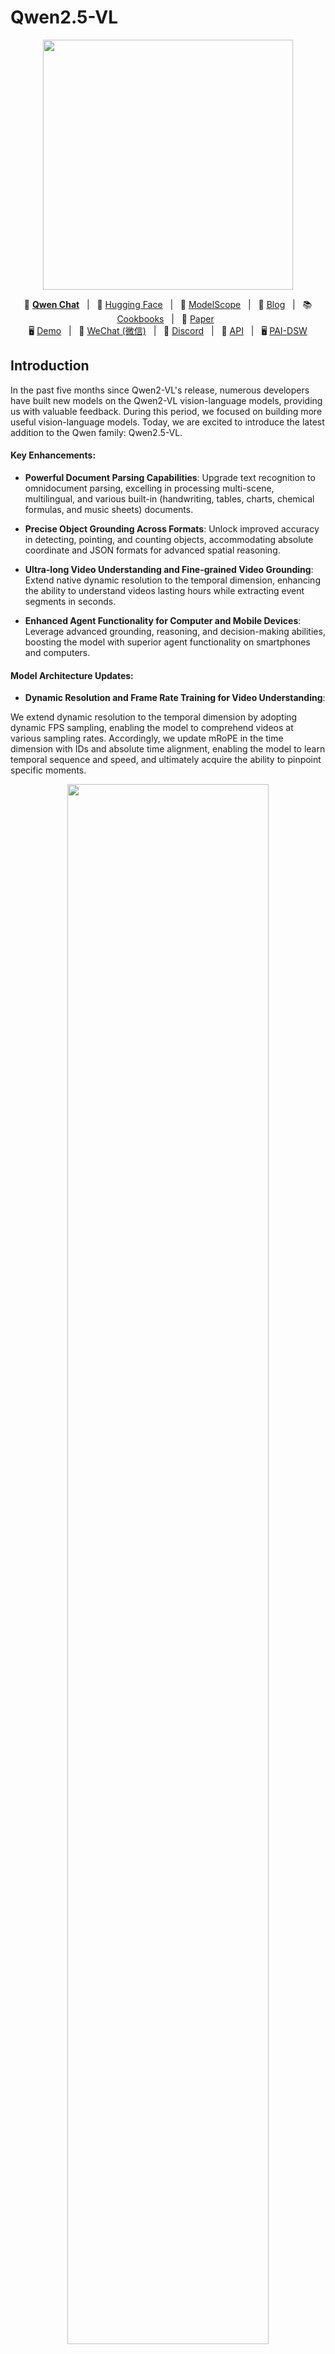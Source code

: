 # Qwen2.5-VL


<p align="center">
    <img src="https://qianwen-res.oss-cn-beijing.aliyuncs.com/Qwen2.5-VL/qwen2.5vl_logo.png" width="400"/>
<p>

<p align="center">
        💜 <a href="https://chat.qwenlm.ai/"><b>Qwen Chat</b></a>&nbsp&nbsp | &nbsp&nbsp🤗 <a href="https://huggingface.co/collections/Qwen/qwen25-vl-6795ffac22b334a837c0f9a5">Hugging Face</a>&nbsp&nbsp | &nbsp&nbsp🤖 <a href="https://modelscope.cn/organization/qwen">ModelScope</a>&nbsp&nbsp | &nbsp&nbsp📑 <a href="https://qwenlm.github.io/blog/qwen2.5-vl/">Blog</a>&nbsp&nbsp | &nbsp&nbsp📚 <a href="https://github.com/QwenLM/Qwen2.5-VL/tree/main/cookbooks">Cookbooks</a>&nbsp&nbsp | &nbsp&nbsp📑 <a href="https://arxiv.org/abs/2502.13923">Paper</a>&nbsp&nbsp
<br>
🖥️ <a href="https://huggingface.co/spaces/Qwen/Qwen2.5-VL-72B-Instruct">Demo</a>&nbsp&nbsp | &nbsp&nbsp💬 <a href="https://github.com/QwenLM/Qwen/blob/main/assets/wechat.png">WeChat (微信)</a>&nbsp&nbsp | &nbsp&nbsp🫨 <a href="https://discord.gg/CV4E9rpNSD">Discord</a>&nbsp&nbsp | &nbsp&nbsp📑 <a href="https://help.aliyun.com/zh/model-studio/developer-reference/qwen-vl-api">API</a>&nbsp&nbsp | &nbsp&nbsp🖥️ <a href="https://gallery.pai-ml.com/#/preview/deepLearning/cv/qwen2.5-vl">PAI-DSW</a>
</p>




## Introduction
In the past five months since Qwen2-VL's release, numerous developers have built new models on the Qwen2-VL vision-language models, providing us with valuable feedback. During this period, we focused on building more useful vision-language models. Today, we are excited to introduce the latest addition to the Qwen family: Qwen2.5-VL.


#### Key Enhancements:

* **Powerful Document Parsing Capabilities**: Upgrade text recognition to omnidocument parsing, excelling in processing multi-scene, multilingual, and various built-in (handwriting, tables, charts, chemical formulas, and music sheets) documents.

* **Precise Object Grounding Across Formats**: Unlock improved accuracy in detecting, pointing, and counting objects, accommodating absolute coordinate and JSON formats for advanced spatial reasoning.

* **Ultra-long Video Understanding and Fine-grained Video Grounding**: Extend native dynamic resolution to the temporal dimension, enhancing the ability to understand videos lasting hours while extracting event segments in seconds.

* **Enhanced Agent Functionality for Computer and Mobile Devices**: Leverage advanced grounding, reasoning, and decision-making abilities, boosting the model with superior agent functionality on smartphones and computers.


#### Model Architecture Updates:

* **Dynamic Resolution and Frame Rate Training for Video Understanding**:

We extend dynamic resolution to the temporal dimension by adopting dynamic FPS sampling, enabling the model to comprehend videos at various sampling rates. Accordingly, we update mRoPE in the time dimension with IDs and absolute time alignment, enabling the model to learn temporal sequence and speed, and ultimately acquire the ability to pinpoint specific moments.

<p align="center">
    <img src="https://qianwen-res.oss-cn-beijing.aliyuncs.com/Qwen2.5-VL/qwen2.5vl_arc.jpeg" width="80%"/>
<p>


* **Streamlined and Efficient Vision Encoder**

We enhance both training and inference speeds by strategically implementing window attention into the ViT. The ViT architecture is further optimized with SwiGLU and RMSNorm, aligning it with the structure of the Qwen2.5 LLM.


## News
* 2025.04.08: We provide the [code](https://github.com/QwenLM/Qwen2.5-VL/tree/main/qwen-vl-finetune) for fine-tuning Qwen2-VL and Qwen2.5-VL.
* 2025.03.25: We have released the [Qwen2.5-VL-32B](https://huggingface.co/Qwen/Qwen2.5-VL-32B-Instruct). It is smarter and its responses align more closely with human preferences. For more details, please check our [blog](https://qwenlm.github.io/blog/qwen2.5-vl-32b/)!
* 2025.02.20: we have released the [Qwen2.5-VL Technical Report](https://arxiv.org/abs/2502.13923). Alongside the report, we have also released AWQ-quantized models for Qwen2.5-VL in three different sizes: [3B](https://huggingface.co/Qwen/Qwen2.5-VL-3B-Instruct-AWQ), [7B](https://huggingface.co/Qwen/Qwen2.5-VL-7B-Instruct-AWQ) , and [72B](https://huggingface.co/Qwen/Qwen2.5-VL-72B-Instruct-AWQ) parameters.
* 2025.01.28: We have released the [Qwen2.5-VL series](https://huggingface.co/Qwen). For more details, please check our [blog](https://qwenlm.github.io/blog/qwen2.5-vl/)!
* 2024.12.25: We have released the [QvQ-72B-Preview](https://huggingface.co/Qwen/QVQ-72B-Preview). QvQ-72B-Preview is an experimental research model, focusing on enhancing visual reasoning capabilities. For more details, please check our [blog](https://qwenlm.github.io/blog/qvq-72b-preview/)!
* 2024.09.19: The instruction-tuned [Qwen2-VL-72B model](https://huggingface.co/Qwen/Qwen2-VL-72B-Instruct) and its quantized version [[AWQ](https://huggingface.co/Qwen/Qwen2-VL-72B-Instruct-AWQ), [GPTQ-Int4](https://huggingface.co/Qwen/Qwen2-VL-72B-Instruct-GPTQ-Int4), [GPTQ-Int8](https://huggingface.co/Qwen/Qwen2-VL-72B-Instruct-GPTQ-Int8)] are now available. We have also released the [Qwen2-VL paper](https://arxiv.org/pdf/2409.12191) simultaneously.
* 2024.08.30: We have released the [Qwen2-VL series](https://huggingface.co/collections/Qwen/qwen2-vl-66cee7455501d7126940800d). The 2B and 7B models are now available, and the 72B model for open source is coming soon. For more details, please check our [blog](https://qwenlm.github.io/blog/qwen2-vl/)!


## Performance



| Dataset            | Qwen2.5-VL-3B<br><sup>([🤗](https://huggingface.co/Qwen/Qwen2.5-VL-3B-Instruct)[🤖](https://modelscope.cn/models/qwen/Qwen2.5-VL-3B-Instruct))     | Qwen2.5-VL-7B<br><sup>([🤗](https://huggingface.co/Qwen/Qwen2.5-VL-7B-Instruct)[🤖](https://modelscope.cn/models/qwen/Qwen2.5-VL-7B-Instruct))    | Qwen2.5-VL-32B<br><sup>([🤗](https://huggingface.co/Qwen/Qwen2.5-VL-32B-Instruct)[🤖](https://modelscope.cn/models/qwen/Qwen2.5-VL-32B-Instruct))    | Qwen2.5-VL-72B<br><sup>([🤗](https://huggingface.co/Qwen/Qwen2.5-VL-72B-Instruct)[🤖](https://modelscope.cn/models/qwen/Qwen2.5-VL-72B-Instruct)) | Gemini-2 Flash | GPT-4o | Claude3.5 Sonnet | Qwen2-VL 72B | 
|--------------------|--------|--------|--------|----------------|----------------|--------|------------------|--------------|
| MMMU               | 53.1  | 58.6 | 70.0  | **70.2**           | **70.7**           | 70.3   | 70.4             | 64.5         | 
| MMMU Pro           | 31.6  | 38.3 |49.5|**51.1**           | **57**             | 54.5   | 54.7             | 46.2         | 
| DocVQA             | 93.9 | 95.7 | 94.8 |**96.4**           | 92.1           | 91.1   | 95.2             | **96.5**         | 
| InfoVQA            | 77.1 | 82.6 | 83.4| **87.3**          | 77.8           | 80.7   | 74.3             | 84.5         | 
| CC-OCR             | 74.5 |  77.8 | 77.1 |**79.8**          | 73.0           | 66.6   | 62.7             | 68.7         | 
| OCRBenchV2         | 54.3/52.1 | 56.3/57.2 | 57.2/59.1| **61.5/63.7**      | -              | 46.5/32.3 | 45.2/39.6       | 47.8/46.1    | 
| MegaBench          | 28.9 |36.8 | - |**51.3**          | **55.2**           | 54.2   | 52.1             | 46.8         | 
| MMStar             | 55.8|63.9| 69.5 |**70.8**           | 69.4           | 64.7   | 65.1             | 68.3         | 
| MMBench1.1         |  81.5  | 84.3 | 84.6|**88.0**           | 83.0           | 82.1   | 83.4             | 86.6         | 
| MathVista          | 62.3  | 68.2  | 74.7 |**74.8**           | 73.1           | 63.8   | 65.4             | 70.5         | 
| MathVision         | 21.2  | 25.1 | **38.4** |38.1           | **41.3**           | 30.4   | 38.3             | 25.9         | 
| VideoMME           | 61.5/67.6 | 65.1/71.6 | 70.5/77.9 |**73.3/79.1**      | -/-            | 71.9/77.2 | 60/62.9         | 71.2/77.8    | 
| MMBench-Video      | 1.63           | 1.79    | 1.93 |**2.02**           | -              | 1.68   | 1.38             | 1.7          | 
| LVBench            | 43.3        | 45.3 | **49.0** | 47.3           | -              | 30.8   | -                | -            | 
| CharadesSTA        | 38.8        | 43.6    |   **54.2** | 50.9           | -              | 35.7   | -                | -            | 
| AITZ               | 76.9|81.9 | 83.1 |**83.2**           | -              | 35.3   | -                | -            | 
| Android Control    | 63.7/90.8 | 60.1/91.4 | 69.6/93.3 |**67.36/93.7**     | -              | -      | -                | 66.4/84.4    | 
| ScreenSpot         | 55.5|84.7| **88.5** | 87.1          | 84.0           | 18.1   | 83.0             | -            | 
| ScreenSpot Pro     | 23.9|29.0 |  39.4 |**43.6**           | -              | -      | 17.1             | -            | 
| AndroidWorld       | -  | -  | 22.0 |**35**             | -              | 34.5(SoM) | 27.9            | -            | 
| OSWorld            | -  | -  | 5.92 |**8.83**           | -              | 5.03   | **14.9**             | -            | 





## Quickstart

Below, we provide simple examples to show how to use Qwen2.5-VL with 🤖 ModelScope and 🤗 Transformers.

The code of Qwen2.5-VL has been in the latest Hugging face transformers and we advise you to build from source with command:
```
pip install transformers==4.51.3 accelerate
```
or you might encounter the following error:
```
KeyError: 'qwen2_5_vl'
```


We offer a toolkit to help you handle various types of visual input more conveniently, as if you were using an API. This includes base64, URLs, and interleaved images and videos. You can install it using the following command:

```bash
# It's highly recommended to use `[decord]` feature for faster video loading.
pip install qwen-vl-utils[decord]
```

Currently, `qwen-vl-utils` supports three video decoding backends: `torchvision`, `decord`, and `torchcodec`. While `decord` and `torchcodec` generally offer significantly faster decoding speeds compared to `torchvision`, we recommend using `torchcodec`. This is because `decord` has known issues, such as decoding hangs, and its project is no longer actively maintained.

- For `decord`, if you are not using Linux, you might not be able to install `decord` from PyPI. In that case, you can use `pip install qwen-vl-utils` which will fall back to using torchvision for video processing. However, you can still [install decord from source](https://github.com/dmlc/decord?tab=readme-ov-file#install-from-source) to get decord used when loading video.

- To use `torchcodec` as the backend for video decoding, follow the installation instructions provided in the official [torchcodec repository](https://github.com/pytorch/torchcodec/tree/main?tab=readme-ov-file#installing-torchcodec) and install it manually. Note that `torchcodec` depends on FFmpeg for decoding functionality.

## Cookbooks

We are preparing [cookbooks](https://github.com/QwenLM/Qwen2.5-VL/tree/main/cookbooks) for many capabilities, including recognition, localization, document parsing, video understanding, key information extraction, and more. Welcome to learn more!

| Cookbook | Description | Open |
| -------- | ----------- | ---- |
| [Universal Recognition](https://github.com/QwenLM/Qwen2.5-VL/blob/main/cookbooks/universal_recognition.ipynb) | Not only identify animals, plants, people, and scenic spots but also recognize various objects such as cars and merchandise. | [![Colab](https://colab.research.google.com/assets/colab-badge.svg)](https://colab.research.google.com/github/QwenLM/Qwen2.5-VL/blob/main/cookbooks/universal_recognition.ipynb) |
| [Powerful Document Parsing Capabilities](https://github.com/QwenLM/Qwen2.5-VL/blob/main/cookbooks/document_parsing.ipynb) | The parsing of documents has reached a higher level, including not only text but also layout position information and our Qwen HTML format. | [![Colab](https://colab.research.google.com/assets/colab-badge.svg)](https://colab.research.google.com/github/QwenLM/Qwen2.5-VL/blob/main/cookbooks/document_parsing.ipynb) |
| [Precise Object Grounding Across Formats](https://github.com/QwenLM/Qwen2.5-VL/blob/main/cookbooks/spatial_understanding.ipynb) | Using absolute position coordinates, it supports both boxes and points, allowing for diverse combinations of positioning and labeling tasks. | [![Colab](https://colab.research.google.com/assets/colab-badge.svg)](https://colab.research.google.com/github/QwenLM/Qwen2.5-VL/blob/main/cookbooks/spatial_understanding.ipynb) |
| [General OCR and Key Information Extraction](https://github.com/QwenLM/Qwen2.5-VL/blob/main/cookbooks/ocr.ipynb) | Stronger text recognition capabilities in natural scenes and multiple languages, supporting diverse key information extraction needs. | [![Colab](https://colab.research.google.com/assets/colab-badge.svg)](https://colab.research.google.com/github/QwenLM/Qwen2.5-VL/blob/main/cookbooks/ocr.ipynb) |
| [Video Understanding](https://github.com/QwenLM/Qwen2.5-VL/blob/main/cookbooks/video_understanding.ipynb) | Better video OCR, long video understanding, and video grounding. | [![Colab](https://colab.research.google.com/assets/colab-badge.svg)](https://colab.research.google.com/github/QwenLM/Qwen2.5-VL/blob/main/cookbooks/video_understanding.ipynb) |
| [Mobile Agent](https://github.com/QwenLM/Qwen2.5-VL/blob/main/cookbooks/mobile_agent.ipynb) | Locate and think for mobile phone control. | [![Colab](https://colab.research.google.com/assets/colab-badge.svg)](https://colab.research.google.com/github/QwenLM/Qwen2.5-VL/blob/main/cookbooks/mobile_agent.ipynb) |
| [Computer-Use Agent](https://github.com/QwenLM/Qwen2.5-VL/blob/main/cookbooks/computer_use.ipynb) | Locate and think for controlling computers and Web. | [![Colab](https://colab.research.google.com/assets/colab-badge.svg)](https://colab.research.google.com/github/QwenLM/Qwen2.5-VL/blob/main/cookbooks/computer_use.ipynb) |


### Using 🤗  Transformers to Chat

Here we show a code snippet to show you how to use the chat model with `transformers` and `qwen_vl_utils`:

```python
from transformers import Qwen2_5_VLForConditionalGeneration, AutoProcessor
from qwen_vl_utils import process_vision_info

# default: Load the model on the available device(s)
model = Qwen2_5_VLForConditionalGeneration.from_pretrained(
    "Qwen/Qwen2.5-VL-7B-Instruct", torch_dtype="auto", device_map="auto"
)

# We recommend enabling flash_attention_2 for better acceleration and memory saving, especially in multi-image and video scenarios.
# model = Qwen2_5_VLForConditionalGeneration.from_pretrained(
#     "Qwen/Qwen2.5-VL-7B-Instruct",
#     torch_dtype=torch.bfloat16,
#     attn_implementation="flash_attention_2",
#     device_map="auto",
# )

# default processor
processor = AutoProcessor.from_pretrained("Qwen/Qwen2.5-VL-7B-Instruct")

# The default range for the number of visual tokens per image in the model is 4-16384.
# You can set min_pixels and max_pixels according to your needs, such as a token range of 256-1280, to balance performance and cost.
# min_pixels = 256*28*28
# max_pixels = 1280*28*28
# processor = AutoProcessor.from_pretrained("Qwen/Qwen2.5-VL-7B-Instruct", min_pixels=min_pixels, max_pixels=max_pixels)

messages = [
    {
        "role": "user",
        "content": [
            {
                "type": "image",
                "image": "https://qianwen-res.oss-cn-beijing.aliyuncs.com/Qwen-VL/assets/demo.jpeg",
            },
            {"type": "text", "text": "Describe this image."},
        ],
    }
]

# Preparation for inference
text = processor.apply_chat_template(
    messages, tokenize=False, add_generation_prompt=True
)
image_inputs, video_inputs = process_vision_info(messages)
inputs = processor(
    text=[text],
    images=image_inputs,
    videos=video_inputs,
    padding=True,
    return_tensors="pt",
)
inputs = inputs.to(model.device)

# Inference: Generation of the output
generated_ids = model.generate(**inputs, max_new_tokens=128)
generated_ids_trimmed = [
    out_ids[len(in_ids) :] for in_ids, out_ids in zip(inputs.input_ids, generated_ids)
]
output_text = processor.batch_decode(
    generated_ids_trimmed, skip_special_tokens=True, clean_up_tokenization_spaces=False
)
print(output_text)
```

<details>
<summary>Minimum VRAM requirements</summary>

| Precision | Qwen2.5-VL-3B | Qwen2.5-VL-7B | Qwen2.5-VL-72B |
|-----------|------------| --------- | -------- |
| FP32      | 11.5 GB    | 26.34 GB  | 266.21 GB |
| BF16      | 5.75 GB    | 13.17 GB  | 133.11 GB |
| INT8      | 2.87 GB    | 6.59 GB   | 66.5 GB |
| INT4      | 1.44 GB    | 3.29 GB   | 33.28 GB |

Note: The table above presents the theoretical minimum video memory requirements for inference with `transformers`; however, in practice, the actual memory usage is typically at least 1.2 times higher. For more information, see the linked resource [here](https://huggingface.co/docs/accelerate/main/en/usage_guides/model_size_estimator).
</details>


<details>
<summary>Multi image inference</summary>

```python
# Messages containing multiple images and a text query
messages = [
    {
        "role": "user",
        "content": [
            {"type": "image", "image": "file:///path/to/image1.jpg"},
            {"type": "image", "image": "file:///path/to/image2.jpg"},
            {"type": "text", "text": "Identify the similarities between these images."},
        ],
    }
]

# Preparation for inference
text = processor.apply_chat_template(
    messages, tokenize=False, add_generation_prompt=True
)
image_inputs, video_inputs = process_vision_info(messages)
inputs = processor(
    text=[text],
    images=image_inputs,
    videos=video_inputs,
    padding=True,
    return_tensors="pt",
)
inputs = inputs.to("cuda")

# Inference
generated_ids = model.generate(**inputs, max_new_tokens=128)
generated_ids_trimmed = [
    out_ids[len(in_ids) :] for in_ids, out_ids in zip(inputs.input_ids, generated_ids)
]
output_text = processor.batch_decode(
    generated_ids_trimmed, skip_special_tokens=True, clean_up_tokenization_spaces=False
)
print(output_text)
```
</details>

<details>
<summary>Video inference</summary>

```python
# Messages containing a images list as a video and a text query
messages = [
    {
        "role": "user",
        "content": [
            {
                "type": "video",
                "video": [
                    "file:///path/to/frame1.jpg",
                    "file:///path/to/frame2.jpg",
                    "file:///path/to/frame3.jpg",
                    "file:///path/to/frame4.jpg",
                ],
            },
            {"type": "text", "text": "Describe this video."},
        ],
    }
]

# Messages containing a local video path and a text query
messages = [
    {
        "role": "user",
        "content": [
            {
                "type": "video",
                "video": "file:///path/to/video1.mp4",
                "max_pixels": 360 * 420,
                "fps": 1.0,
            },
            {"type": "text", "text": "Describe this video."},
        ],
    }
]

# Messages containing a video url and a text query
messages = [
    {
        "role": "user",
        "content": [
            {
                "type": "video",
                "video": "https://qianwen-res.oss-cn-beijing.aliyuncs.com/Qwen2-VL/space_woaudio.mp4",
                "min_pixels": 4 * 28 * 28,
                "max_pixels": 256 * 28 * 28,
                "total_pixels": 20480 * 28 * 28,
            },
            {"type": "text", "text": "Describe this video."},
        ],
    }
]

# Preparation for inference
text = processor.apply_chat_template(
    messages, tokenize=False, add_generation_prompt=True
)
image_inputs, video_inputs, video_kwargs = process_vision_info(messages, return_video_kwargs=True)
inputs = processor(
    text=[text],
    images=image_inputs,
    videos=video_inputs,
    fps=fps,
    padding=True,
    return_tensors="pt",
    **video_kwargs,
)
inputs = inputs.to("cuda")

# Inference
generated_ids = model.generate(**inputs, max_new_tokens=128)
generated_ids_trimmed = [
    out_ids[len(in_ids) :] for in_ids, out_ids in zip(inputs.input_ids, generated_ids)
]
output_text = processor.batch_decode(
    generated_ids_trimmed, skip_special_tokens=True, clean_up_tokenization_spaces=False
)
print(output_text)
```

#### Video URL compatibility

Video URL compatibility is primarily determined by the version of the third-party library being used. For more details, refer to the table below. If you prefer not to use the default backend, you can switch it by setting `FORCE_QWENVL_VIDEO_READER` to `torchvision`, `decord`, or `torchcodec`.

| Backend     | HTTP | HTTPS |
|-------------|------|-------|
| torchvision >= 0.19.0 | ✅  | ✅   |
| torchvision < 0.19.0  | ❌  | ❌   |
| decord      | ✅  | ❌   |
| torchcodec  | ✅  | ✅   |

#### Configuration for adjusting video resolution

We recommend setting appropriate values for the `min_pixels` and `max_pixels` parameters based on available GPU memory and the specific application scenario to restrict the resolution of individual frames in the video. Alternatively, you can use the `total_pixels` parameter to limit the total number of tokens in the video (it is recommended to set this value below 24576 * 28 * 28 to avoid excessively long input sequences). For more details on parameter usage and processing logic, please refer to the `fetch_video` function in `qwen_vl_utils/vision_process.py`.

</details>

<details>
<summary>Batch inference</summary>

```python
# Sample messages for batch inference
messages1 = [
    {
        "role": "user",
        "content": [
            {"type": "image", "image": "file:///path/to/image1.jpg"},
            {"type": "image", "image": "file:///path/to/image2.jpg"},
            {"type": "text", "text": "What are the common elements in these pictures?"},
        ],
    }
]
messages2 = [
    {"role": "system", "content": "You are a helpful assistant."},
    {"role": "user", "content": "Who are you?"},
]
# Combine messages for batch processing
messages = [messages1, messages2]

# Preparation for batch inference
texts = [
    processor.apply_chat_template(msg, tokenize=False, add_generation_prompt=True)
    for msg in messages
]
image_inputs, video_inputs = process_vision_info(messages)
inputs = processor(
    text=texts,
    images=image_inputs,
    videos=video_inputs,
    padding=True,
    return_tensors="pt",
)
inputs = inputs.to("cuda")

# Batch Inference
generated_ids = model.generate(**inputs, max_new_tokens=128)
generated_ids_trimmed = [
    out_ids[len(in_ids) :] for in_ids, out_ids in zip(inputs.input_ids, generated_ids)
]
output_texts = processor.batch_decode(
    generated_ids_trimmed, skip_special_tokens=True, clean_up_tokenization_spaces=False
)
print(output_texts)
```
</details>

### 🤖 ModelScope
We strongly advise users especially those in mainland China to use ModelScope. `snapshot_download` can help you solve issues concerning downloading checkpoints.

### More Usage Tips

For input images, we support local files, base64, and URLs. For videos, we currently only support local files.

```python
# You can directly insert a local file path, a URL, or a base64-encoded image into the position where you want in the text.
## Local file path
messages = [
    {
        "role": "user",
        "content": [
            {"type": "image", "image": "file:///path/to/your/image.jpg"},
            {"type": "text", "text": "Describe this image."},
        ],
    }
]
## Image URL
messages = [
    {
        "role": "user",
        "content": [
            {"type": "image", "image": "http://path/to/your/image.jpg"},
            {"type": "text", "text": "Describe this image."},
        ],
    }
]
## Base64 encoded image
messages = [
    {
        "role": "user",
        "content": [
            {"type": "image", "image": "data:image;base64,/9j/..."},
            {"type": "text", "text": "Describe this image."},
        ],
    }
]
```
#### Image Resolution for performance boost

The model supports a wide range of resolution inputs. By default, it uses the native resolution for input, but higher resolutions can enhance performance at the cost of more computation. Users can set the minimum and maximum number of pixels to achieve an optimal configuration for their needs, such as a token count range of 256-1280, to balance speed and memory usage.

```python
min_pixels = 256 * 28 * 28
max_pixels = 1280 * 28 * 28
processor = AutoProcessor.from_pretrained(
    "Qwen/Qwen2.5-VL-7B-Instruct", min_pixels=min_pixels, max_pixels=max_pixels
)
```

Besides, We provide two methods for fine-grained control over the image size input to the model:

1. Specify exact dimensions: Directly set `resized_height` and `resized_width`. These values will be rounded to the nearest multiple of 28.

2. Define min_pixels and max_pixels: Images will be resized to maintain their aspect ratio within the range of min_pixels and max_pixels.

```python
# resized_height and resized_width
messages = [
    {
        "role": "user",
        "content": [
            {
                "type": "image",
                "image": "file:///path/to/your/image.jpg",
                "resized_height": 280,
                "resized_width": 420,
            },
            {"type": "text", "text": "Describe this image."},
        ],
    }
]
# min_pixels and max_pixels
messages = [
    {
        "role": "user",
        "content": [
            {
                "type": "image",
                "image": "file:///path/to/your/image.jpg",
                "min_pixels": 50176,
                "max_pixels": 50176,
            },
            {"type": "text", "text": "Describe this image."},
        ],
    }
]
```

#### Add ids for Multiple Image Inputs
By default, images and video content are directly included in the conversation. When handling multiple images, it's helpful to add labels to the images and videos for better reference. Users can control this behavior with the following settings:
<details>
<summary>Add vision ids</summary>

```python
conversation = [
    {
        "role": "user",
        "content": [{"type": "image"}, {"type": "text", "text": "Hello, how are you?"}],
    },
    {
        "role": "assistant",
        "content": "I'm doing well, thank you for asking. How can I assist you today?",
    },
    {
        "role": "user",
        "content": [
            {"type": "text", "text": "Can you describe these images and video?"},
            {"type": "image"},
            {"type": "image"},
            {"type": "video"},
            {"type": "text", "text": "These are from my vacation."},
        ],
    },
    {
        "role": "assistant",
        "content": "I'd be happy to describe the images and video for you. Could you please provide more context about your vacation?",
    },
    {
        "role": "user",
        "content": "It was a trip to the mountains. Can you see the details in the images and video?",
    },
]

# default:
prompt_without_id = processor.apply_chat_template(
    conversation, add_generation_prompt=True
)
# Excepted output: '<|im_start|>system\nYou are a helpful assistant.<|im_end|>\n<|im_start|>user\n<|vision_start|><|image_pad|><|vision_end|>Hello, how are you?<|im_end|>\n<|im_start|>assistant\nI'm doing well, thank you for asking. How can I assist you today?<|im_end|>\n<|im_start|>user\nCan you describe these images and video?<|vision_start|><|image_pad|><|vision_end|><|vision_start|><|image_pad|><|vision_end|><|vision_start|><|video_pad|><|vision_end|>These are from my vacation.<|im_end|>\n<|im_start|>assistant\nI'd be happy to describe the images and video for you. Could you please provide more context about your vacation?<|im_end|>\n<|im_start|>user\nIt was a trip to the mountains. Can you see the details in the images and video?<|im_end|>\n<|im_start|>assistant\n'


# add ids
prompt_with_id = processor.apply_chat_template(
    conversation, add_generation_prompt=True, add_vision_id=True
)
# Excepted output: '<|im_start|>system\nYou are a helpful assistant.<|im_end|>\n<|im_start|>user\nPicture 1: <|vision_start|><|image_pad|><|vision_end|>Hello, how are you?<|im_end|>\n<|im_start|>assistant\nI'm doing well, thank you for asking. How can I assist you today?<|im_end|>\n<|im_start|>user\nCan you describe these images and video?Picture 2: <|vision_start|><|image_pad|><|vision_end|>Picture 3: <|vision_start|><|image_pad|><|vision_end|>Video 1: <|vision_start|><|video_pad|><|vision_end|>These are from my vacation.<|im_end|>\n<|im_start|>assistant\nI'd be happy to describe the images and video for you. Could you please provide more context about your vacation?<|im_end|>\n<|im_start|>user\nIt was a trip to the mountains. Can you see the details in the images and video?<|im_end|>\n<|im_start|>assistant\n'
```
</details>

#### Flash-Attention 2 to speed up generation

First, make sure to install the latest version of Flash Attention 2:

```bash
pip install -U flash-attn --no-build-isolation
```

Also, you should have a hardware that is compatible with Flash-Attention 2. Read more about it in the official documentation of the [flash attention repository](https://github.com/Dao-AILab/flash-attention). FlashAttention-2 can only be used when a model is loaded in `torch.float16` or `torch.bfloat16`.

To load and run a model using Flash Attention-2, simply add `attn_implementation="flash_attention_2"` when loading the model as follows:

```python
from transformers import Qwen2_5_VLForConditionalGeneration

model = Qwen2_5_VLForConditionalGeneration.from_pretrained(
    "Qwen/Qwen2.5-VL-7B-Instruct", 
    torch_dtype=torch.bfloat16, 
    attn_implementation="flash_attention_2",
)
```

### Processing Long Texts

The current `config.json` is set for context length up to 32,768 tokens.
To handle extensive inputs exceeding 32,768 tokens, we utilize [YaRN](https://arxiv.org/abs/2309.00071), a technique for enhancing model length extrapolation, ensuring optimal performance on lengthy texts.

For supported frameworks, you could add the following to `config.json` to enable YaRN:

```
{
	...,
    "type": "yarn",
    "mrope_section": [
        16,
        24,
        24
    ],
    "factor": 4,
    "original_max_position_embeddings": 32768
}
```

However, it should be noted that this method has a significant impact on the performance of temporal and spatial localization tasks, and is therefore not recommended for use.

At the same time, for long video inputs, since MRoPE itself is more economical with ids, the max_position_embeddings can be directly modified to a larger value, such as 64k.


### Try Qwen2.5-VL-72B with API!

To explore Qwen2.5-VL-72B, a more fascinating multimodal model, we encourage you to test our cutting-edge API service. Let's start the exciting journey right now!

#### Installation
```bash
pip install dashscope
```

#### Examples
```python
import dashscope


dashscope.api_key = "your_api_key"

messages = [{
    'role': 'user',
    'content': [
        {
            'image': "https://dashscope.oss-cn-beijing.aliyuncs.com/images/dog_and_girl.jpeg"
        },
        {
            'text': 'What are in the image?'
        },
    ]
}]

response = dashscope.MultiModalConversation.call(model='qwen2.5-vl-72b-instruct', messages=messages)
print(response)
```

For more usage, please refer to the tutorial at [aliyun](https://help.aliyun.com/zh/model-studio/developer-reference/qwen-vl-api).




## Demo
### Web UI Example

In this section, we provide instructions for users to build a web-based user interface (UI) demo. This UI demo allows users to interact with a predefined model or application through a web browser. Follow the steps below to get started.

#### Installation

Before you begin, ensure that you have the required dependencies installed on your system. You can install them by running the following command:

```bash
pip install -r requirements_web_demo.txt
```

#### Running the Demo with FlashAttention-2

Once the required packages are installed, you can launch the web demo using the following command. This command will start a web server and provide you with a link to access the UI in your web browser.

**Recommended**: For enhanced performance and efficiency, especially in multi-image and video processing scenarios, we strongly recommend using [FlashAttention-2](https://github.com/Dao-AILab/flash-attention). FlashAttention-2 provides significant improvements in memory usage and speed, making it ideal for handling large-scale models and data processing.

To enable FlashAttention-2, use the following command:

```bash
python web_demo_mm.py --flash-attn2
```

This will load the model with FlashAttention-2 enabled.

**Default Usage**: If you prefer to run the demo without FlashAttention-2 or if you do not specify the `--flash-attn2` option, the demo will load the model using the standard attention implementation:

```bash
python web_demo_mm.py
```

After running the command, you’ll see a link generated in the terminal similar to this:

```
Running on local: http://127.0.0.1:7860/
```

Copy this link and paste it into your browser to access the web UI, where you can interact with the model by inputting text, uploading images, or using any other provided functionalities.

##### Running the Streaming Video Chat Demo
An experimental streaming video chat demo is also available in the ``web_demo_streaming`` directory.

To run the streaming video chat demo, use the following command:

```bash
cd web_demo_streaming/
python app.py --flash-attn2
```

If you prefer to run the demo without FlashAttention-2, use the following command:
```bash
cd web_demo_streaming/
python app.py
```

This demo supports webcam/screen capture as its video input source. To support screen capture video input, we use code snippet from the following hugginface space: [gstaff/gradio-screen-recorder](https://huggingface.co/spaces/gstaff/gradio-screen-recorder/tree/main).


## Deployment

We recommend using vLLM for fast Qwen2.5-VL deployment and inference. You need to install `vllm>0.7.2` to enable Qwen2.5-VL support. You can also use our [official docker image](#-docker).

You can also check [vLLM official documentation](https://docs.vllm.ai/en/latest/serving/multimodal_inputs.html) for more details about online serving and offline inference.

### Installation
```bash
pip install git+https://github.com/huggingface/transformers@f3f6c86582611976e72be054675e2bf0abb5f775
pip install accelerate
pip install qwen-vl-utils
pip install 'vllm>0.7.2'

```
### Start an OpenAI API Service

Run the command below to start an OpenAI-compatible API service:

```bash
vllm serve Qwen/Qwen2.5-VL-7B-Instruct --port 8000 --host 0.0.0.0 --dtype bfloat16 --limit-mm-per-prompt image=5,video=5
```

Then you can use the chat API as below (via curl or Python API):

```bash
curl http://localhost:8000/v1/chat/completions \
    -H "Content-Type: application/json" \
    -d '{
    "model": "Qwen/Qwen2.5-VL-7B-Instruct",
    "messages": [
    {"role": "system", "content": "You are a helpful assistant."},
    {"role": "user", "content": [
        {"type": "image_url", "image_url": {"url": "https://modelscope.oss-cn-beijing.aliyuncs.com/resource/qwen.png"}},
        {"type": "text", "text": "What is the text in the illustrate?"}
    ]}
    ]
    }'
```

```python
from openai import OpenAI

# Set OpenAI's API key and API base to use vLLM's API server.
openai_api_key = "EMPTY"
openai_api_base = "http://localhost:8000/v1"

client = OpenAI(
    api_key=openai_api_key,
    base_url=openai_api_base,
)

chat_response = client.chat.completions.create(
    model="Qwen/Qwen2.5-VL-7B-Instruct",
    messages=[
        {"role": "system", "content": "You are a helpful assistant."},
        {
            "role": "user",
            "content": [
                {
                    "type": "image_url",
                    "image_url": {
                        "url": "https://modelscope.oss-cn-beijing.aliyuncs.com/resource/qwen.png"
                    },
                },
                {"type": "text", "text": "What is the text in the illustrate?"},
            ],
        },
    ],
)
print("Chat response:", chat_response)
```

You can also upload base64-encoded local images (see [OpenAI API protocol document](https://platform.openai.com/docs/guides/vision/uploading-base-64-encoded-images) for more details):
```python
import base64
from openai import OpenAI
# Set OpenAI's API key and API base to use vLLM's API server.
openai_api_key = "EMPTY"
openai_api_base = "http://localhost:8000/v1"
client = OpenAI(
    api_key=openai_api_key,
    base_url=openai_api_base,
)
image_path = "/path/to/local/image.png"
with open(image_path, "rb") as f:
    encoded_image = base64.b64encode(f.read())
encoded_image_text = encoded_image.decode("utf-8")
base64_qwen = f"data:image;base64,{encoded_image_text}"
chat_response = client.chat.completions.create(
    model="Qwen/Qwen2.5-VL-7B-Instruct",
    messages=[
        {"role": "system", "content": "You are a helpful assistant."},
        {
            "role": "user",
            "content": [
                {
                    "type": "image_url",
                    "image_url": {
                        "url": base64_qwen
                    },
                },
                {"type": "text", "text": "What is the text in the illustrate?"},
            ],
        },
    ],
)
print("Chat response:", chat_response)
```

For videos, you can use the chat API  as follows：
```python
import base64
import numpy as np
from PIL import Image
from io import BytesIO
from openai import OpenAI
from qwen_vl_utils import process_vision_info


# Set OpenAI's API key and API base to use vLLM's API server.
openai_api_key = "EMPTY"
openai_api_base = "http://localhost:8000/v1"

client = OpenAI(
    api_key=openai_api_key,
    base_url=openai_api_base,
)


video_messages = [
    {"role": "system", "content": "You are a helpful assistant."},
    {"role": "user", "content": [
        {"type": "text", "text": "请用表格总结一下视频中的商品特点"},
        {
            "type": "video",
            "video": "https://duguang-labelling.oss-cn-shanghai.aliyuncs.com/qiansun/video_ocr/videos/50221078283.mp4",
            "total_pixels": 20480 * 28 * 28, "min_pixels": 16 * 28 * 2, 
            'fps': 3.0  # The default value is 2.0, but for demonstration purposes, we set it to 3.0.
        }]
    },
]


def prepare_message_for_vllm(content_messages):
    """
    The frame extraction logic for videos in `vLLM` differs from that of `qwen_vl_utils`.
    Here, we utilize `qwen_vl_utils` to extract video frames, with the `media_typ`e of the video explicitly set to `video/jpeg`.
    By doing so, vLLM will no longer attempt to extract frames from the input base64-encoded images.
    """
    vllm_messages, fps_list = [], []
    for message in content_messages:
        message_content_list = message["content"]
        if not isinstance(message_content_list, list):
            vllm_messages.append(message)
            continue

        new_content_list = []
        for part_message in message_content_list:
            if 'video' in part_message:
                video_message = [{'content': [part_message]}]
                image_inputs, video_inputs, video_kwargs = process_vision_info(video_message, return_video_kwargs=True)
                assert video_inputs is not None, "video_inputs should not be None"
                video_input = (video_inputs.pop()).permute(0, 2, 3, 1).numpy().astype(np.uint8)
                fps_list.extend(video_kwargs.get('fps', []))

                # encode image with base64
                base64_frames = []
                for frame in video_input:
                    img = Image.fromarray(frame)
                    output_buffer = BytesIO()
                    img.save(output_buffer, format="jpeg")
                    byte_data = output_buffer.getvalue()
                    base64_str = base64.b64encode(byte_data).decode("utf-8")
                    base64_frames.append(base64_str)

                part_message = {
                    "type": "video_url",
                    "video_url": {"url": f"data:video/jpeg;base64,{','.join(base64_frames)}"}
                }
            new_content_list.append(part_message)
        message["content"] = new_content_list
        vllm_messages.append(message)
    return vllm_messages, {'fps': fps_list}


video_messages, video_kwargs = prepare_message_for_vllm(video_messages)
chat_response = client.chat.completions.create(
    model="Qwen/Qwen2.5-VL-7B-Instruct",
    messages=video_messages,
    extra_body={
        "mm_processor_kwargs": video_kwargs
    }
)
print("Chat response:", chat_response)
```

### Inference Locally

You can also use vLLM to inference Qwen2.5-VL locally:

```python
from transformers import AutoProcessor
from vllm import LLM, SamplingParams
from qwen_vl_utils import process_vision_info

MODEL_PATH = "Qwen/Qwen2.5-VL-7B-Instruct"

llm = LLM(
    model=MODEL_PATH,
    limit_mm_per_prompt={"image": 10, "video": 10},
)

sampling_params = SamplingParams(
    temperature=0.1,
    top_p=0.001,
    repetition_penalty=1.05,
    max_tokens=256,
    stop_token_ids=[],
)

image_messages = [
    {"role": "system", "content": "You are a helpful assistant."},
    {
        "role": "user",
        "content": [
            {
                "type": "image",
                "image": "https://modelscope.oss-cn-beijing.aliyuncs.com/resource/qwen.png",
                "min_pixels": 224 * 224,
                "max_pixels": 1280 * 28 * 28,
            },
            {"type": "text", "text": "What is the text in the illustrate?"},
        ],
    },
]


# For video input, you can pass following values instead:
# "type": "video",
# "video": "<video URL>",
video_messages = [
    {"role": "system", "content": "You are a helpful assistant."},
    {"role": "user", "content": [
            {"type": "text", "text": "请用表格总结一下视频中的商品特点"},
            {
                "type": "video", 
                "video": "https://duguang-labelling.oss-cn-shanghai.aliyuncs.com/qiansun/video_ocr/videos/50221078283.mp4",
                "total_pixels": 20480 * 28 * 28, "min_pixels": 16 * 28 * 28
            }
        ]
    },
]

# Here we use video messages as a demonstration
messages = video_messages

processor = AutoProcessor.from_pretrained(MODEL_PATH)
prompt = processor.apply_chat_template(
    messages,
    tokenize=False,
    add_generation_prompt=True,
)
image_inputs, video_inputs, video_kwargs = process_vision_info(messages, return_video_kwargs=True)

mm_data = {}
if image_inputs is not None:
    mm_data["image"] = image_inputs
if video_inputs is not None:
    mm_data["video"] = video_inputs

llm_inputs = {
    "prompt": prompt,
    "multi_modal_data": mm_data,

    # FPS will be returned in video_kwargs
    "mm_processor_kwargs": video_kwargs,
}

outputs = llm.generate([llm_inputs], sampling_params=sampling_params)
generated_text = outputs[0].outputs[0].text

print(generated_text)
```


## 🐳 Docker

To simplify the deploy process, we provide docker images with pre-build environments: [qwenllm/qwenvl](https://hub.docker.com/r/qwenllm/qwenvl). You only need to install the driver and download model files to launch demos.

```bash
docker run --gpus all --ipc=host --network=host --rm --name qwen2.5 -it qwenllm/qwenvl:2.5-cu121 bash
```

## Citation

If you find our paper and code useful in your research, please consider giving a star :star: and citation :pencil: :)




```BibTeX

@article{Qwen2.5-VL,
  title={Qwen2.5-VL Technical Report},
  author={Bai, Shuai and Chen, Keqin and Liu, Xuejing and Wang, Jialin and Ge, Wenbin and Song, Sibo and Dang, Kai and Wang, Peng and Wang, Shijie and Tang, Jun and Zhong, Humen and Zhu, Yuanzhi and Yang, Mingkun and Li, Zhaohai and Wan, Jianqiang and Wang, Pengfei and Ding, Wei and Fu, Zheren and Xu, Yiheng and Ye, Jiabo and Zhang, Xi and Xie, Tianbao and Cheng, Zesen and Zhang, Hang and Yang, Zhibo and Xu, Haiyang and Lin, Junyang},
  journal={arXiv preprint arXiv:2502.13923},
  year={2025}
}

@article{Qwen2-VL,
  title={Qwen2-VL: Enhancing Vision-Language Model's Perception of the World at Any Resolution},
  author={Wang, Peng and Bai, Shuai and Tan, Sinan and Wang, Shijie and Fan, Zhihao and Bai, Jinze and Chen, Keqin and Liu, Xuejing and Wang, Jialin and Ge, Wenbin and Fan, Yang and Dang, Kai and Du, Mengfei and Ren, Xuancheng and Men, Rui and Liu, Dayiheng and Zhou, Chang and Zhou, Jingren and Lin, Junyang},
  journal={arXiv preprint arXiv:2409.12191},
  year={2024}
}

@article{Qwen-VL,
  title={Qwen-VL: A Versatile Vision-Language Model for Understanding, Localization, Text Reading, and Beyond},
  author={Bai, Jinze and Bai, Shuai and Yang, Shusheng and Wang, Shijie and Tan, Sinan and Wang, Peng and Lin, Junyang and Zhou, Chang and Zhou, Jingren},
  journal={arXiv preprint arXiv:2308.12966},
  year={2023}
}
```

<br>
